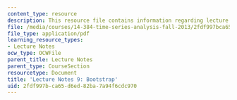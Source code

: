```yaml
---
content_type: resource
description: This resource file contains information regarding lecture 9.
file: /media/courses/14-384-time-series-analysis-fall-2013/2fdf997bca65d6ed82ba7a94f6cdc970_MIT14_384F13_lec9.pdf
file_type: application/pdf
learning_resource_types:
- Lecture Notes
ocw_type: OCWFile
parent_title: Lecture Notes
parent_type: CourseSection
resourcetype: Document
title: 'Lecture Notes 9: Bootstrap'
uid: 2fdf997b-ca65-d6ed-82ba-7a94f6cdc970
---
```


